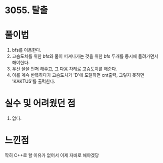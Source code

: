 # 3055. 탈출

# 풀이법

1. bfs를 이용한다.
2. 고슴도치를 위한 bfs와 물이 퍼져나가는 것을 위한 bfs 두개를 동시에 돌려가면서 해야한다.
3. 우선 물을 먼저 해주고, 그 다음 차례로 고슴도치를 해준다.
4. 이를 계속 반복하다가 고슴도치가 'D'에 도달하면 cnt출력, 그렇지 못하면 'KAKTUS'를 출력한다.

# 실수 및 어려웠던 점

1. 없다.

# 느낀점

딱히 C++로 할 이유가 없어서 이제 자바로 해야겠당